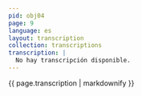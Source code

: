 ```yaml
---
pid: obj04
page: 9
language: es
layout: transcription
collection: transcriptions
transcription: |
  No hay transcripción disponible.
---
```


{{ page.transcription | markdownify }}
